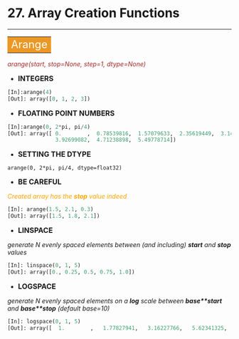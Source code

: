 # 27. Array Creation Functions
-------------------------------

**<table><tr><td bgcolor=#ec9824><font color="white" size=5>Arange</font></td></tr></table>**

*<font color="brown">arange(start, stop=None, step=1, dtype=None)</font>*

- **<font size=3>INTEGERS</font>**

```python
[In]:arange(4)
[Out]: array([0, 1, 2, 3])
```

- **<font size=3>FLOATING POINT NUMBERS</font>**

```python
[In]:arange(0, 2*pi, pi/4)
[Out]: array([ 0.        ,  0.78539816,  1.57079633,  2.35619449,  3.14159265,
               3.92699082,  4.71238898,  5.49778714])
```

- **<font size=3>SETTING THE DTYPE</font>**

``arange(0, 2*pi, pi/4, dtype=float32)``

- **<font size=3>BE CAREFUL</font>**

*<font color="orange">Created array has the __stop__ value indeed</font>*

```python
[In]: arange(1.5, 2.1, 0.3)
[Out]: array([1.5, 1.8, 2.1])
```

- **<font size=3>LINSPACE</font>**

*generate N evenly spaced elements between (and including) __start__ and __stop__ values*

```python
[In]: linspace(0, 1, 5)
[Out]: array([0., 0.25, 0.5, 0.75, 1.0])
```

- **<font size=3>LOGSPACE</font>**

*generate N evenly spaced elements on a __log__ scale between __base\*\*start__ and __base\*\*stop__ (default base=10)*

```python
[In]: logspace(0, 1, 5)
[Out]: array([  1.        ,   1.77827941,   3.16227766,   5.62341325,  10.          ])
```

